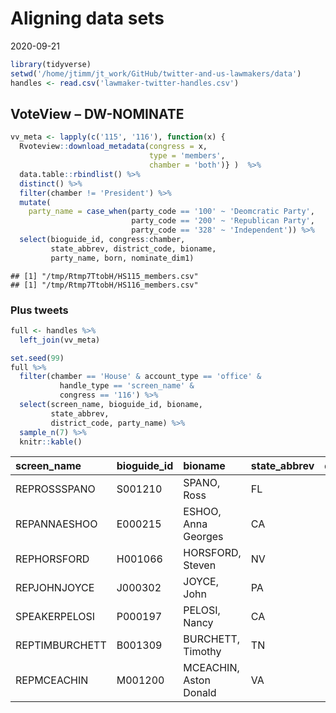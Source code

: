 Aligning data sets
==================

2020-09-21

``` r
library(tidyverse)
setwd('/home/jtimm/jt_work/GitHub/twitter-and-us-lawmakers/data')
handles <- read.csv('lawmaker-twitter-handles.csv')
```

VoteView – DW-NOMINATE
----------------------

``` r
vv_meta <- lapply(c('115', '116'), function(x) {
  Rvoteview::download_metadata(congress = x, 
                               type = 'members', 
                               chamber = 'both')} )  %>%
  data.table::rbindlist() %>%
  distinct() %>%
  filter(chamber != 'President') %>%
  mutate(
    party_name = case_when(party_code == '100' ~ 'Deomcratic Party',
                           party_code == '200' ~ 'Republican Party',
                           party_code == '328' ~ 'Independent')) %>%
  select(bioguide_id, congress:chamber, 
         state_abbrev, district_code, bioname, 
         party_name, born, nominate_dim1)
```

    ## [1] "/tmp/Rtmp7TtobH/HS115_members.csv"
    ## [1] "/tmp/Rtmp7TtobH/HS116_members.csv"

### Plus tweets

``` r
full <- handles %>%
  left_join(vv_meta)

set.seed(99)
full %>%
  filter(chamber == 'House' & account_type == 'office' &
           handle_type == 'screen_name' &
           congress == '116') %>%
  select(screen_name, bioguide_id, bioname, 
         state_abbrev, 
         district_code, party_name) %>%
  sample_n(7) %>%
  knitr::kable()
```

| screen\_name   | bioguide\_id | bioname                | state\_abbrev |  district\_code| party\_name      |
|:---------------|:-------------|:-----------------------|:--------------|---------------:|:-----------------|
| REPROSSSPANO   | S001210      | SPANO, Ross            | FL            |              15| Republican Party |
| REPANNAESHOO   | E000215      | ESHOO, Anna Georges    | CA            |              18| Deomcratic Party |
| REPHORSFORD    | H001066      | HORSFORD, Steven       | NV            |               4| Deomcratic Party |
| REPJOHNJOYCE   | J000302      | JOYCE, John            | PA            |              13| Republican Party |
| SPEAKERPELOSI  | P000197      | PELOSI, Nancy          | CA            |              12| Deomcratic Party |
| REPTIMBURCHETT | B001309      | BURCHETT, Timothy      | TN            |               2| Republican Party |
| REPMCEACHIN    | M001200      | MCEACHIN, Aston Donald | VA            |               4| Deomcratic Party |
